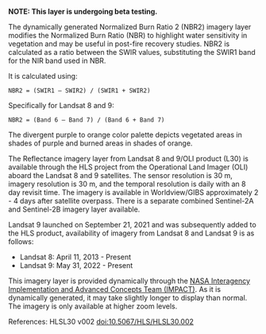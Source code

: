 **NOTE: This layer is undergoing beta testing.**

The dynamically generated Normalized Burn Ratio 2 (NBR2) imagery layer modifies the Normalized Burn Ratio (NBR) to highlight water sensitivity in vegetation and may be useful in post-fire recovery studies. NBR2 is calculated as a ratio between the SWIR values, substituting the SWIR1 band for the NIR band used in NBR.

It is calculated using:

`NBR2 = (SWIR1 – SWIR2) / (SWIR1 + SWIR2)`

Specifically for Landsat 8 and 9:

`NBR2 = (Band 6 – Band 7) / (Band 6 + Band 7)`

The divergent purple to orange color palette depicts vegetated areas in shades of purple and burned areas in shades of orange.

The Reflectance imagery layer from Landsat 8 and 9/OLI product (L30) is available through the HLS project from the Operational Land Imager (OLI) aboard the Landsat 8 and 9 satellites. The sensor resolution is 30 m, imagery resolution is 30 m, and the temporal resolution is daily with an 8 day revisit time. The imagery is available in Worldview/GIBS approximately 2 - 4 days after satellite overpass. There is a separate combined Sentinel-2A and Sentinel-2B imagery layer available.

Landsat 9 launched on September 21, 2021 and was subsequently added to the HLS product, availability of imagery from Landsat 8 and Landsat 9 is as follows:
- Landsat 8: April 11, 2013 - Present
- Landsat 9: May 31, 2022 - Present

This imagery layer is provided dynamically through the [NASA Interagency Implementation and Advanced Concepts Team (IMPACT)](https://www.earthdata.nasa.gov/about/impact). As it is dynamically generated, it may take slightly longer to display than normal. The imagery is only available at higher zoom levels.

References: HLSL30 v002 [doi:10.5067/HLS/HLSL30.002](https://doi.org/10.5067/HLS/HLSL30.002)